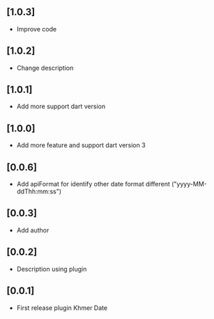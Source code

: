 ## [1.0.3]

- Improve code

## [1.0.2]

- Change description

## [1.0.1]

- Add more support dart version

## [1.0.0]

- Add more feature and support dart version 3

## [0.0.6]

- Add apiFormat for identify other date format different ("yyyy-MM-ddThh:mm:ss")

## [0.0.3]

- Add author

## [0.0.2]

- Description using plugin

## [0.0.1​​]

- First release plugin Khmer Date
